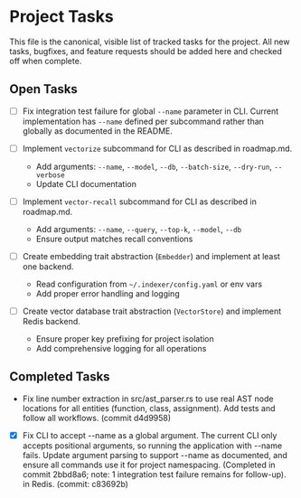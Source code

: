 # Project Tasks

This file is the canonical, visible list of tracked tasks for the project. All new tasks, bugfixes, and feature requests should be added here and checked off when complete.

## Open Tasks

- [ ] Fix integration test failure for global `--name` parameter in CLI. Current implementation has `--name` defined per subcommand rather than globally as documented in the README.

- [ ] Implement `vectorize` subcommand for CLI as described in roadmap.md.
  - Add arguments: `--name`, `--model`, `--db`, `--batch-size`, `--dry-run`, `--verbose`
  - Update CLI documentation

- [ ] Implement `vector-recall` subcommand for CLI as described in roadmap.md.
  - Add arguments: `--name`, `--query`, `--top-k`, `--model`, `--db`
  - Ensure output matches recall conventions

- [ ] Create embedding trait abstraction (`Embedder`) and implement at least one backend.
  - Read configuration from `~/.indexer/config.yaml` or env vars
  - Add proper error handling and logging

- [ ] Create vector database trait abstraction (`VectorStore`) and implement Redis backend.
  - Ensure proper key prefixing for project isolation
  - Add comprehensive logging for all operations


## Completed Tasks

- Fix line number extraction in src/ast_parser.rs to use real AST node locations for all entities (function, class, assignment). Add tests and follow all workflows. (commit d4d9958)

- [x] Fix CLI to accept --name as a global argument. The current CLI only accepts positional arguments, so running the application with --name fails. Update argument parsing to support --name as documented, and ensure all commands use it for project namespacing. (Completed in commit 2bbd8a6; note: 1 integration test failure remains for follow-up). in Redis. (commit: c83692b)
